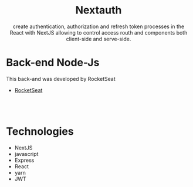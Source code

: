 <div align='center'>
    <h1>Nextauth</h1>
    <p>create authentication, authorization and refresh token processes in the React with NextJS allowing to control access routh and components both client-side and serve-side. </p>
</div>

#

# Back-end Node-Js

This back-and was developed by RocketSeat

- [RocketSeat](https://github.com/rocketseat-education/ignite-reactjs-auth-backend)

<br>


<br>

# Technologies

 - NextJS
 - javascript
 - Express
 - React
 - yarn
 - JWT

 <br>
